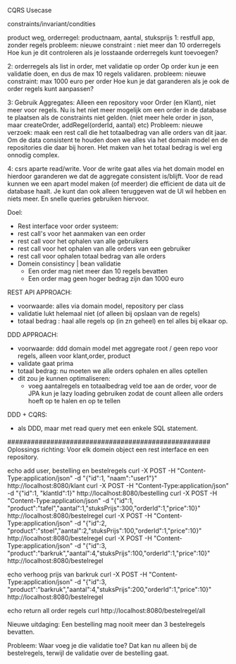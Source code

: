 CQRS Usecase

constraints/invariant/condities

product weg, orderregel: productnaam, aantal, stuksprijs
1: restfull app, zonder regels
probleem: nieuwe constraint : niet meer dan 10 orderregels
Hoe kun je dit controleren als je losstaande orderregels kunt toevoegen? 
 

2: orderregels als list in order, met validatie op order
Op order kun je een validatie doen, en dus de max 10 regels validaren.
probleem: nieuwe constraint: max 1000 euro per order
Hoe kun je dat garanderen als je ook de order regels kunt aanpassen?

3: Gebruik Aggregates: Alleen een repository voor Order (en Klant), niet meer voor regels.
Nu is het niet meer mogelijk om een order in de database te plaatsen als de constraints niet gelden.
(niet meer hele order in json, maar createOrder, addRegel(orderId, aantal) etc)
Probleem: nieuwe verzoek: maak een rest call die het totaalbedrag van alle orders van dit jaar.
Om de data consistent te houden doen we alles via het domain model en de repositories die daar bij horen.
Het maken van het totaal bedrag is wel erg onnodig complex.

4: csrs
aparte read/write.
Voor de write gaat alles via het domain model en hierdoor garanderen we dat de aggregate consistent is/blijft.
Voor de read kunnen we een apart model maken (of meerder) die efficient de data uit de database haalt. 
Je kunt dan ook alleen teruggeven wat de UI wil hebben en niets meer. En snelle queries gebruiken hiervoor.   

 



Doel:
- Rest interface voor order systeem:
 - rest call's voor het aanmaken van een order
 - rest call voor het ophalen van alle gebruikers
 - rest call voor het ophalen van alle orders van een gebruiker
 - rest call voor ophalen totaal bedrag van alle orders
- Domein consistincy | bean validatie  
    - Een order mag niet meer dan 10 regels bevatten
    - Een order mag geen hoger bedrag zijn dan 1000 euro


REST API APPROACH:
- voorwaarde: alles via domain model, repository per class
- validatie lukt helemaal niet (of alleen bij opslaan van de regels)
- totaal bedrag : haal alle regels op (in zn geheel) en tel alles bij elkaar op.  

DDD APPROACH:
- voorwaarde: ddd domain model met aggregate root / geen repo voor regels, alleen voor klant,order, product
- validate gaat prima
- totaal bedrag: nu moeten we alle orders ophalen en alles optellen
- dit zou je kunnen optimaliseren:
    - voeg aantalregels en totaalbedrag veld toe aan de order, voor de JPA kun je lazy loading gebruiken zodat de count alleen alle orders hoeft op te halen en op te tellen
    
DDD + CQRS:
- als DDD, maar met read query met een enkele SQL statement.    
     

####################################################
Oplossings richting: Voor elk domein object een rest interface en een repository.


echo add user, bestelling en bestelregels
curl -X POST -H "Content-Type:application/json" -d "{\"id\":1, \"naam\":\"user1\"}" http://localhost:8080/klant
curl -X POST -H "Content-Type:application/json" -d "{\"id\":1, \"klantId\":1}" http://localhost:8080/bestelling
curl -X POST -H "Content-Type:application/json" -d "{\"id\":1, \"product\":\"tafel\",\"aantal\":1,\"stuksPrijs\":300,\"orderId\":1,\"price\":10}" http://localhost:8080/bestelregel
curl -X POST -H "Content-Type:application/json" -d "{\"id\":2, \"product\":\"stoel\",\"aantal\":2,\"stuksPrijs\":100,\"orderId\":1,\"price\":10}" http://localhost:8080/bestelregel
curl -X POST -H "Content-Type:application/json" -d "{\"id\":3, \"product\":\"barkruk\",\"aantal\":4,\"stuksPrijs\":100,\"orderId\":1,\"price\":10}" http://localhost:8080/bestelregel

echo verhoog prijs van barkruk
curl -X POST -H "Content-Type:application/json" -d "{\"id\":3, \"product\":\"barkruk\",\"aantal\":4,\"stuksPrijs\":200,\"orderId\":1,\"price\":10}" http://localhost:8080/bestelregel


echo return all order regels
curl http://localhost:8080/bestelregel/all


Nieuwe uitdaging:
Een bestelling mag nooit meer dan 3 bestelregels bevatten.

Probleem: 
Waar voeg je die validatie toe?
Dat kan nu alleen bij de bestelregels, terwijl de validatie over de bestelling gaat.
